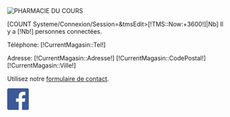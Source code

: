 <div class="lof-block-wrap">
	<img class="logo img-responsive" src="/Home/1/Boutique/Magasin/LOGO_LAST_0.png.mini.280x280.jpg" alt="PHARMACIE DU COURS">
			<br />
	<p class="">
		[COUNT Systeme/Connexion/Session=&tmsEdit>[!TMS::Now:+3600!]|Nb]
		Il y a [!Nb!] personnes connectées.
	</p>
	<p class="">
		Téléphone: [!CurrentMagasin::Tel!]
	</p>
	<p class="">
		Adresse: [!CurrentMagasin::Adresse!] [!CurrentMagasin::CodePostal!] [!CurrentMagasin::Ville!]
	</p>
	<p class="">
		Utilisez notre <a href="/Contact">formulaire de contact</a>.
	</p>
	<a href="https://www.facebook.com/Pharmacie-du-Cours-454537144751780/">
		<img src="/Skins/Battistela/Img/facebook.png" style="width:50px;" target="_blank"/>
	</a>
</div>
